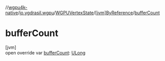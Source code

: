 //[wgpu4k-native](../../../../index.md)/[io.ygdrasil.wgpu](../../index.md)/[WGPUVertexState](../index.md)/[[jvm]ByReference](index.md)/[bufferCount](buffer-count.md)

# bufferCount

[jvm]\
open override var [bufferCount](buffer-count.md): [ULong](https://kotlinlang.org/api/core/kotlin-stdlib/kotlin/-u-long/index.html)